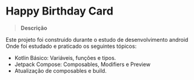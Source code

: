 # Happy Birthday Card
> **Descrição**
> 
Este projeto foi construido durante o estudo de desenvolvimento android
Onde foi estudado e praticado os seguintes tópicos:
- Kotlin Básico: Variáveis, funções e tipos.
- Jetpack Compose: Composables, Modifiers e Preview
- Atualização de composables e build.

